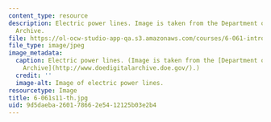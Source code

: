 ```yaml
---
content_type: resource
description: Electric power lines. Image is taken from the Department of Energy Digital
  Archive.
file: https://ol-ocw-studio-app-qa.s3.amazonaws.com/courses/6-061-introduction-to-electric-power-systems-spring-2011/9d5daeba260178662e5412125b03e2b4_6-061s11-th.jpg
file_type: image/jpeg
image_metadata:
  caption: Electric power lines. (Image is taken from the [Department of Energy Digital
    Archive](http://www.doedigitalarchive.doe.gov/).)
  credit: ''
  image-alt: Image of electric power lines.
resourcetype: Image
title: 6-061s11-th.jpg
uid: 9d5daeba-2601-7866-2e54-12125b03e2b4
---
```

